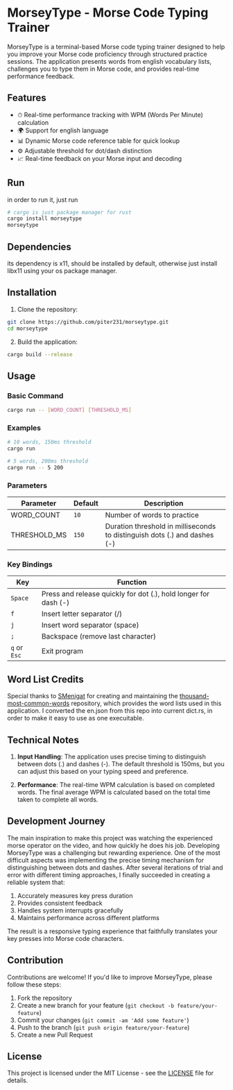 # MorseyType - Morse Code Typing Trainer

MorseyType is a terminal-based Morse code typing trainer designed to help you improve your Morse code proficiency through structured practice sessions. The application presents words from english vocabulary lists, challenges you to type them in Morse code, and provides real-time performance feedback.

## Features

- ⏱ Real-time performance tracking with WPM (Words Per Minute) calculation
- 🌍 Support for english language
- 📊 Dynamic Morse code reference table for quick lookup
- ⚙️ Adjustable threshold for dot/dash distinction
- 📈 Real-time feedback on your Morse input and decoding

## Run

in order to run it, just run

```bash
# cargo is just package manager for rust
cargo install morseytype
morseytype
```

## Dependencies

its dependency is x11, should be installed by default, otherwise just install libx11 using your os package manager.

## Installation

1. Clone the repository:

```bash
git clone https://github.com/piter231/morseytype.git
cd morseytype
```

2. Build the application:

```bash
cargo build --release
```

## Usage

### Basic Command

```bash
cargo run -- [WORD_COUNT] [THRESHOLD_MS]
```

### Examples

```bash
# 10 words, 150ms threshold
cargo run

# 5 words, 200ms threshold
cargo run -- 5 200
```

### Parameters

| Parameter    | Default | Description                                                               |
| ------------ | ------- | ------------------------------------------------------------------------- |
| WORD_COUNT   | `10`    | Number of words to practice                                               |
| THRESHOLD_MS | `150`   | Duration threshold in milliseconds to distinguish dots (.) and dashes (-) |

### Key Bindings

| Key          | Function                                                        |
| ------------ | --------------------------------------------------------------- |
| `Space`      | Press and release quickly for dot (.), hold longer for dash (-) |
| `f`          | Insert letter separator (/)                                     |
| `j`          | Insert word separator (space)                                   |
| `;`          | Backspace (remove last character)                               |
| `q` or `Esc` | Exit program                                                    |

## Word List Credits

Special thanks to [SMenigat](https://github.com/SMenigat) for creating and maintaining the [thousand-most-common-words](https://github.com/SMenigat/thousand-most-common-words) repository, which provides the word lists used in this application. I converted the en.json from this repo into current dict.rs, in order to make it easy to use as one execuitable.

## Technical Notes

1. **Input Handling**: The application uses precise timing to distinguish between dots (.) and dashes (-). The default threshold is 150ms, but you can adjust this based on your typing speed and preference.

2. **Performance**: The real-time WPM calculation is based on completed words. The final average WPM is calculated based on the total time taken to complete all words.

## Development Journey

The main inspiration to make this project was watching the experienced morse operator on the video, and how quickly he does his job.
Developing MorseyType was a challenging but rewarding experience. One of the most difficult aspects was implementing the precise timing mechanism for distinguishing between dots and dashes. After several iterations of trial and error with different timing approaches, I finally succeeded in creating a reliable system that:

1. Accurately measures key press duration
2. Provides consistent feedback
3. Handles system interrupts gracefully
4. Maintains performance across different platforms

The result is a responsive typing experience that faithfully translates your key presses into Morse code characters.

## Contribution

Contributions are welcome! If you'd like to improve MorseyType, please follow these steps:

1. Fork the repository
2. Create a new branch for your feature (`git checkout -b feature/your-feature`)
3. Commit your changes (`git commit -am 'Add some feature'`)
4. Push to the branch (`git push origin feature/your-feature`)
5. Create a new Pull Request

## License

This project is licensed under the MIT License - see the [LICENSE](LICENSE) file for details.
